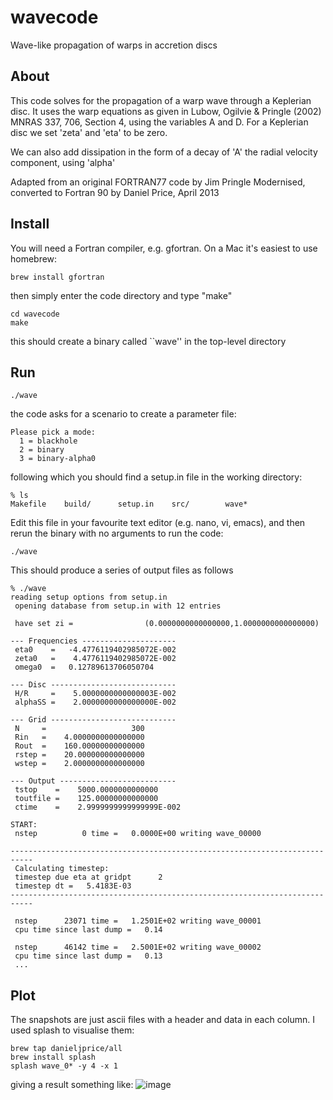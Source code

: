 # wavecode
Wave-like propagation of warps in accretion discs

## About
This code solves for the propagation of a warp wave through a Keplerian
disc. It uses the warp equations as given in Lubow, Ogilvie &
Pringle (2002) MNRAS 337, 706, Section 4, using the variables A and
D. For a Keplerian disc we set 'zeta' and 'eta' to be zero.

We can also add dissipation in the form of a decay of 'A' the radial
velocity component, using 'alpha'

Adapted from an original FORTRAN77 code by Jim Pringle
Modernised, converted to Fortran 90 by Daniel Price, April 2013

## Install
You will need a Fortran compiler, e.g. gfortran. On a Mac it's easiest to use homebrew:
```
brew install gfortran
```
then simply enter the code directory and type "make"
```
cd wavecode
make
```
this should create a binary called ``wave'' in the top-level directory

## Run
```
./wave
```
the code asks for a scenario to create a parameter file:
``` 
Please pick a mode:
  1 = blackhole
  2 = binary
  3 = binary-alpha0
```
following which you should find a setup.in file in the working directory:
```
% ls
Makefile	build/		setup.in	src/		wave*
```
Edit this file in your favourite text editor (e.g. nano, vi, emacs), and then rerun the binary with no arguments to run the code:
```
./wave
```
This should produce a series of output files as follows
```
% ./wave         
reading setup options from setup.in
 opening database from setup.in with 12 entries

 have set zi =                (0.0000000000000000,1.0000000000000000)

--- Frequencies ---------------------
 eta0    =   -4.4776119402985072E-002
 zeta0   =    4.4776119402985072E-002
 omega0  =   0.12789613706050704     

--- Disc ----------------------------
 H/R     =    5.0000000000000003E-002
 alphaSS =    2.0000000000000000E-002

--- Grid ----------------------------
 N     =                   300
 Rin   =    4.0000000000000000     
 Rout  =    160.00000000000000     
 rstep =    20.000000000000000     
 wstep =    2.0000000000000000     

--- Output --------------------------
 tstop    =    5000.0000000000000     
 toutfile =    125.00000000000000     
 ctime    =    2.9999999999999999E-002

START:
 nstep          0 time =   0.0000E+00 writing wave_00000

---------------------------------------------------------------------------
 Calculating timestep:
 timestep due eta at gridpt      2
 timestep dt =   5.4183E-03
---------------------------------------------------------------------------

 nstep      23071 time =   1.2501E+02 writing wave_00001
 cpu time since last dump =   0.14

 nstep      46142 time =   2.5001E+02 writing wave_00002
 cpu time since last dump =   0.13
 ...
```
## Plot
The snapshots are just ascii files with a header and data in each column. I used splash to visualise them:
```
brew tap danieljprice/all
brew install splash
splash wave_0* -y 4 -x 1
```
giving a result something like:
![image](https://github.com/danieljprice/wavecode/assets/12252103/3cab26ba-ce39-49fa-a6be-924c677c89d3)
